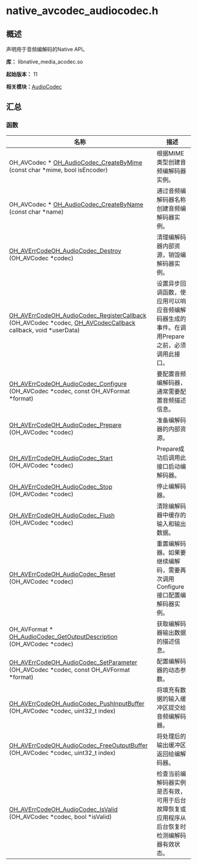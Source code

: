# native_avcodec_audiocodec.h


## 概述

声明用于音频编解码的Native API。

**库：** libnative_media_acodec.so

**起始版本：** 11

**相关模块：**[AudioCodec](_audio_codec.md)


## 汇总


### 函数

| 名称 | 描述 | 
| -------- | -------- |
| OH_AVCodec \* [OH_AudioCodec_CreateByMime](_audio_codec.md#oh_audiocodec_createbymime) (const char \*mime, bool isEncoder) | 根据MIME类型创建音频编解码器实例。 | 
| OH_AVCodec \* [OH_AudioCodec_CreateByName](_audio_codec.md#oh_audiocodec_createbyname) (const char \*name) | 通过音频编解码器名称创建音频编解码器实例。 | 
| [OH_AVErrCode](_core.md#oh_averrcode)[OH_AudioCodec_Destroy](_audio_codec.md#oh_audiocodec_destroy) (OH_AVCodec \*codec) | 清理编解码器内部资源，销毁编解码器实例。 | 
| [OH_AVErrCode](_core.md#oh_averrcode)[OH_AudioCodec_RegisterCallback](_audio_codec.md#oh_audiocodec_registercallback) (OH_AVCodec \*codec, [OH_AVCodecCallback](_o_h___a_v_codec_callback.md) callback, void \*userData) | 设置异步回调函数，使应用可以响应音频编解码器生成的事件。在调用Prepare之前，必须调用此接口。 | 
| [OH_AVErrCode](_core.md#oh_averrcode)[OH_AudioCodec_Configure](_audio_codec.md#oh_audiocodec_configure) (OH_AVCodec \*codec, const OH_AVFormat \*format) | 要配置音频编解码器，通常需要配置音频描述信息。 | 
| [OH_AVErrCode](_core.md#oh_averrcode)[OH_AudioCodec_Prepare](_audio_codec.md#oh_audiocodec_prepare) (OH_AVCodec \*codec) | 准备编解码器的内部资源。 | 
| [OH_AVErrCode](_core.md#oh_averrcode)[OH_AudioCodec_Start](_audio_codec.md#oh_audiocodec_start) (OH_AVCodec \*codec) | Prepare成功后调用此接口启动编解码器。 | 
| [OH_AVErrCode](_core.md#oh_averrcode)[OH_AudioCodec_Stop](_audio_codec.md#oh_audiocodec_stop) (OH_AVCodec \*codec) | 停止编解码器。 | 
| [OH_AVErrCode](_core.md#oh_averrcode)[OH_AudioCodec_Flush](_audio_codec.md#oh_audiocodec_flush) (OH_AVCodec \*codec) | 清除编解码器中缓存的输入和输出数据。 | 
| [OH_AVErrCode](_core.md#oh_averrcode)[OH_AudioCodec_Reset](_audio_codec.md#oh_audiocodec_reset) (OH_AVCodec \*codec) | 重置编解码器。如果要继续编解码，需要再次调用Configure接口配置编解码器实例。 | 
| OH_AVFormat \* [OH_AudioCodec_GetOutputDescription](_audio_codec.md#oh_audiocodec_getoutputdescription) (OH_AVCodec \*codec) | 获取编解码器输出数据的描述信息。 | 
| [OH_AVErrCode](_core.md#oh_averrcode)[OH_AudioCodec_SetParameter](_audio_codec.md#oh_audiocodec_setparameter) (OH_AVCodec \*codec, const OH_AVFormat \*format) | 配置编解码器的动态参数。 | 
| [OH_AVErrCode](_core.md#oh_averrcode)[OH_AudioCodec_PushInputBuffer](_audio_codec.md#oh_audiocodec_pushinputbuffer) (OH_AVCodec \*codec, uint32_t index) | 将填充有数据的输入缓冲区提交给音频编解码器。 | 
| [OH_AVErrCode](_core.md#oh_averrcode)[OH_AudioCodec_FreeOutputBuffer](_audio_codec.md#oh_audiocodec_freeoutputbuffer) (OH_AVCodec \*codec, uint32_t index) | 将处理后的输出缓冲区返回给编解码器。 | 
| [OH_AVErrCode](_core.md#oh_averrcode)[OH_AudioCodec_IsValid](_audio_codec.md#oh_audiocodec_isvalid) (OH_AVCodec \*codec, bool \*isValid) | 检查当前编解码器实例是否有效，可用于后台故障恢复或应用程序从后台恢复时检测编解码器有效状态。 | 
